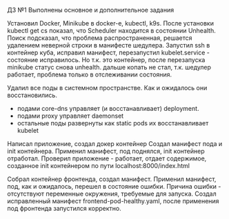 
ДЗ №1
Выполнены основное и дополнительное задания

Установил Docker, Minikube в docker-е, kubectl, k9s.
После установки kubectl get cs показал, что Scheduler находится в состоянии Unhealth. Поиск подсказал, что проблема распространенная, решается удалением неверной строки в манифесте шедулера. Запустил ssh в контейнер куба, исправил манифест, перезапустил kubelet.service - состояние исправилось. Но т.к. это контейнер, после перезапуска minikube статус снова unhealth. дальше копать не стал, т.к. шедулер работает, проблема только в отслеживании состояния.

Удалил все поды в системном пространстве. Как и ожидалось они восстановились.
- подами core-dns управляет (и восстанавливает) deployment.
- подами proxy управляет daemonset
- остальные поды развернуты как static pods их восстанавливает kubelet

Написал приложение, создал докер контейнер
Создал манифест пода и init контейнера. Применил манифест, под поднялся, init контейнер отработал.
Проверил приложение - работает, отдает содержимое, созданное init контейнером по пути localhost:8000/index.html

Собрал контейнер фронтенда, создал манифест. Применил манифест, под, как и ожидалось, перешел в состояние ошибки.
Причина ошибки - отсутствуют переменные окружения, требуемые для запуска.
Создал исправленный манифест frontend-pod-healthy.yaml, после применения под фронтенда запустился корректно.
